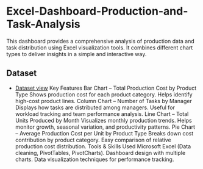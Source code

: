 # Excel-Dashboard-Production-and-Task-Analysis
This dashboard provides a comprehensive analysis of production data and task distribution using Excel visualization tools. It combines different chart types to deliver insights in a simple and interactive way.

## Dataset
- <a href="https://github.com/anjali65015/Excel-Dashboard-Production-and-Task-Analysis/blob/main/Excel%20Production%20data%20dashboard.xlsx">Dataset view</a>
 Key Features
Bar Chart – Total Production Cost by Product Type
Shows production cost for each product category.
Helps identify high-cost product lines.
Column Chart – Number of Tasks by Manager
Displays how tasks are distributed among managers.
Useful for workload tracking and team performance analysis.
Line Chart – Total Units Produced by Month
Visualizes monthly production trends.
Helps monitor growth, seasonal variation, and productivity patterns.
Pie Chart – Average Production Cost per Unit by Product Type
Breaks down cost contribution by product category.
Easy comparison of relative production cost distribution.
 Tools & Skills Used
Microsoft Excel (Data cleaning, PivotTables, PivotCharts).
Dashboard design with multiple charts.
Data visualization techniques for performance tracking.

